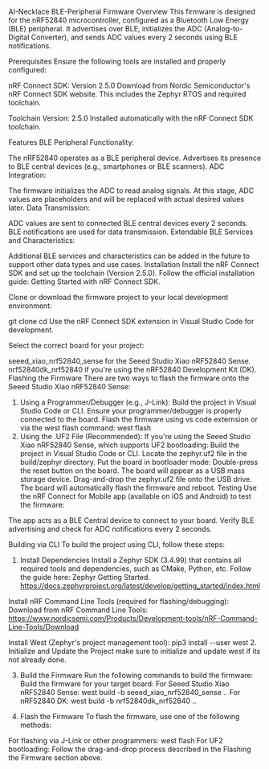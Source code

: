 AI-Necklace BLE-Peripheral Firmware
Overview
This firmware is designed for the nRF52840 microcontroller, configured as a Bluetooth Low Energy (BLE) peripheral. It advertises over BLE, initializes the ADC (Analog-to-Digital 
Converter), and sends ADC values every 2 seconds using BLE notifications.

Prerequisites
Ensure the following tools are installed and properly configured:

nRF Connect SDK: Version 2.5.0
Download from Nordic Semiconductor's nRF Connect SDK website.
This includes the Zephyr RTOS and required toolchain.

Toolchain Version: 2.5.0
Installed automatically with the nRF Connect SDK toolchain.

Features
BLE Peripheral Functionality:

The nRF52840 operates as a BLE peripheral device.
Advertises its presence to BLE central devices (e.g., smartphones or BLE scanners).
ADC Integration:

The firmware initializes the ADC to read analog signals.
At this stage, ADC values are placeholders and will be replaced with actual desired values later.
Data Transmission:

ADC values are sent to connected BLE central devices every 2 seconds.
BLE notifications are used for data transmission.
Extendable BLE Services and Characteristics:

Additional BLE services and characteristics can be added in the future to support other data types and use cases.
Installation
Install the nRF Connect SDK and set up the toolchain (Version 2.5.0).
Follow the official installation guide:
Getting Started with nRF Connect SDK.

Clone or download the firmware project to your local development environment:

git clone <repository-url>
cd <project-directory>
Use the nRF Connect SDK extension in Visual Studio Code for development.

Select the correct board for your project:

seeed_xiao_nrf52840_sense for the Seeed Studio Xiao nRF52840 Sense.
nrf52840dk_nrf52840 if you're using the nRF52840 Development Kit (DK).
Flashing the Firmware
There are two ways to flash the firmware onto the Seeed Studio Xiao nRF52840 Sense:

1. Using a Programmer/Debugger (e.g., J-Link):
Build the project in Visual Studio Code or CLI.
Ensure your programmer/debugger is properly connected to the board.
Flash the firmware using vs code externsion or via the west flash command:
west flash
2. Using the .UF2 File (Recommended):
If you're using the Seeed Studio Xiao nRF52840 Sense, which supports UF2 bootloading:
Build the project in Visual Studio Code or CLI.
Locate the zephyr.uf2 file in the build/zephyr directory.
Put the board in bootloader mode:
Double-press the reset button on the board.
The board will appear as a USB mass storage device.
Drag-and-drop the zephyr.uf2 file onto the USB drive.
The board will automatically flash the firmware and reboot.
Testing
Use the nRF Connect for Mobile app (available on iOS and Android) to test the firmware:

The app acts as a BLE Central device to connect to your board.
Verify BLE advertising and check for ADC notifications every 2 seconds.

Building via CLI
To build the project using CLI, follow these steps:

1. Install Dependencies
Install a Zephyr SDK (3.4.99) that contains all required tools and dependencies, such as CMake, Python, etc.
Follow the guide here: Zephyr Getting Started.  https://docs.zephyrproject.org/latest/develop/getting_started/index.html

Install nRF Command Line Tools (required for flashing/debugging):
Download from nRF Command Line Tools: https://www.nordicsemi.com/Products/Development-tools/nRF-Command-Line-Tools/Download

Install West (Zephyr's project management tool):
pip3 install --user west
2. Initialize and Update the Project
make sure to initialize and update west if its not already done.

3. Build the Firmware
Run the following commands to build the firmware:
Build the firmware for your target board:
For Seeed Studio Xiao nRF52840 Sense:
west build -b seeed_xiao_nrf52840_sense ..
For nRF52840 DK:
west build -b nrf52840dk_nrf52840 ..

4. Flash the Firmware
To flash the firmware, use one of the following methods:

For flashing via J-Link or other programmers:
west flash
For UF2 bootloading:
Follow the drag-and-drop process described in the Flashing the Firmware section above.

